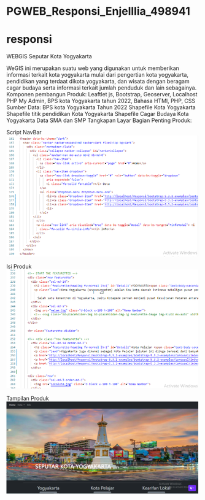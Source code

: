 # PGWEB_Responsi_Enjelllia_498941
# responsi
WEBGIS Seputar Kota Yogyakarta

WeGIS ini merupakan suatu web yang digunakan untuk memberikan informasi terkait kota yogyakarta mulai dari pengertian kota yogyakarta, pendidikan yang terdaat dikota yogyakarta, dan wisata dengan beragam cagar budaya serta informasi terkait jumlah penduduk dan lain sebagainya. 
Komponen pembangun Produk: Leaftlet js, Bootstrap, Geoserver, Localhost PHP My Admin, BPS kota Yogyakarta tahun 2022, Bahasa HTMl, PHP, CSS
Sumber Data:
BPS kota Yogyakarta Tahun 2022
Shapefile Kota Yogyakarta
Shapefile titik pendidikan Kota Yogyakarta 
Shapefile Cagar Budaya Kota Yogyakarta
Data SMA dan SMP
Tangkapan Layar Bagian Penting Produk:

Script NavBar
<img src="nav.png" width="500" alt="Nama Gambar"/>

Isi Produk
<img src="isi.png" width="500" alt="Nama Gambar"/>

Tampilan Produk 
<img src="tampilan.png" width="500" alt="Nama Gambar"/>
